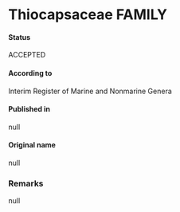 Thiocapsaceae FAMILY
=======

#### Status
ACCEPTED

#### According to
Interim Register of Marine and Nonmarine Genera

#### Published in
null

#### Original name
null

### Remarks
null
